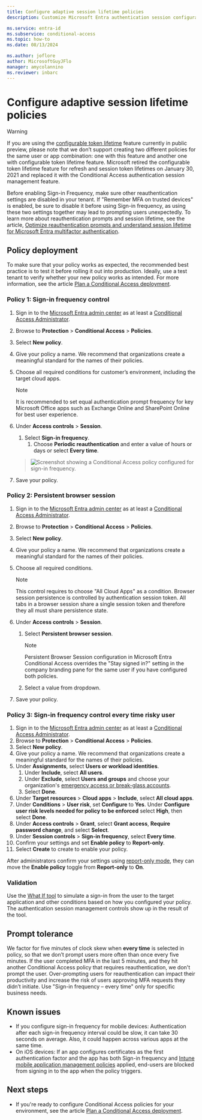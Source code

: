 ```yaml
---
title: Configure adaptive session lifetime policies
description: Customize Microsoft Entra authentication session configuration including user sign-in frequency and browser session persistence.

ms.service: entra-id
ms.subservice: conditional-access
ms.topic: how-to
ms.date: 08/13/2024

ms.author: joflore
author: MicrosoftGuyJFlo
manager: amycolannino
ms.reviewer: inbarc
---
```

# Configure adaptive session lifetime policies

> [!WARNING]
> If you are using the [configurable token lifetime](~/identity-platform/configurable-token-lifetimes.md) feature currently in public preview, please note that we don’t support creating two different policies for the same user or app combination: one with this feature and another one with configurable token lifetime feature. Microsoft retired the configurable token lifetime feature for refresh and session token lifetimes on January 30, 2021 and replaced it with the Conditional Access authentication session management feature.  
>
> Before enabling Sign-in Frequency, make sure other reauthentication settings are disabled in your tenant. If "Remember MFA on trusted devices" is enabled, be sure to disable it before using Sign-in frequency, as using these two settings together may lead to prompting users unexpectedly. To learn more about reauthentication prompts and session lifetime, see the article, [Optimize reauthentication prompts and understand session lifetime for Microsoft Entra multifactor authentication](~/identity/authentication/concepts-azure-multi-factor-authentication-prompts-session-lifetime.md).

## Policy deployment

To make sure that your policy works as expected, the recommended best practice is to test it before rolling it out into production. Ideally, use a test tenant to verify whether your new policy works as intended. For more information, see the article [Plan a Conditional Access deployment](plan-conditional-access.md).

### Policy 1: Sign-in frequency control

1. Sign in to the [Microsoft Entra admin center](https://entra.microsoft.com) as at least a [Conditional Access Administrator](../role-based-access-control/permissions-reference.md#conditional-access-administrator).
1. Browse to **Protection** > **Conditional Access** > **Policies**.
1. Select **New policy**.
1. Give your policy a name. We recommend that organizations create a meaningful standard for the names of their policies.
1. Choose all required conditions for customer’s environment, including the target cloud apps.

   > [!NOTE]
   > It is recommended to set equal authentication prompt frequency for key Microsoft Office apps such as Exchange Online and SharePoint Online for best user experience.

1. Under **Access controls** > **Session**.
   1. Select **Sign-in frequency**.
      1. Choose **Periodic reauthentication** and enter a value of hours or days or select **Every time**.

   > ![Screenshot showing a Conditional Access policy configured for sign-in frequency.](media/howto-conditional-access-session-lifetime/conditional-access-policy-session-sign-in-frequency.png)

1. Save your policy.

### Policy 2: Persistent browser session

1. Sign in to the [Microsoft Entra admin center](https://entra.microsoft.com) as at least a [Conditional Access Administrator](../role-based-access-control/permissions-reference.md#conditional-access-administrator).
1. Browse to **Protection** > **Conditional Access** > **Policies**.
1. Select **New policy**.
1. Give your policy a name. We recommend that organizations create a meaningful standard for the names of their policies.
1. Choose all required conditions.

   > [!NOTE]
   > This control requires to choose "All Cloud Apps" as a condition. Browser session persistence is controlled by authentication session token. All tabs in a browser session share a single session token and therefore they all must share persistence state.

1. Under **Access controls** > **Session**.
   1. Select **Persistent browser session**.

      > [!NOTE]
      > Persistent Browser Session configuration in Microsoft Entra Conditional Access overrides the "Stay signed in?" setting in the company branding pane for the same user if you have configured both policies.

   1. Select a value from dropdown.
1. Save your policy.

### Policy 3: Sign-in frequency control every time risky user

1. Sign in to the [Microsoft Entra admin center](https://entra.microsoft.com) as at least a [Conditional Access Administrator](../role-based-access-control/permissions-reference.md#conditional-access-administrator).
1. Browse to **Protection** > **Conditional Access** > **Policies**.
1. Select **New policy**.
1. Give your policy a name. We recommend that organizations create a meaningful standard for the names of their policies.
1. Under **Assignments**, select **Users or workload identities**.
   1. Under **Include**, select **All users**.
   1. Under **Exclude**, select **Users and groups** and choose your organization's [emergency access or break-glass accounts](~/identity/role-based-access-control/security-emergency-access.md).
   1. Select **Done**.
1. Under **Target resources** > **Cloud apps** > **Include**, select **All cloud apps**.
1. Under **Conditions** > **User risk**, set **Configure** to **Yes**. Under **Configure user risk levels needed for policy to be enforced** select **High**, then select **Done**.
1. Under **Access controls** > **Grant**, select **Grant access**, **Require password change**, and select **Select**.
1. Under **Session controls** > **Sign-in frequency**, select **Every time**.
1. Confirm your settings and set **Enable policy** to **Report-only**.
1. Select **Create** to create to enable your policy.

After administrators confirm your settings using [report-only mode](howto-conditional-access-insights-reporting.md), they can move the **Enable policy** toggle from **Report-only** to **On**.

### Validation

Use the [What If tool](what-if-tool.md) to simulate a sign-in from the user to the target application and other conditions based on how you configured your policy. The authentication session management controls show up in the result of the tool.

## Prompt tolerance

We factor for five minutes of clock skew when **every time** is selected in policy, so that we don’t prompt users more often than once every five minutes. If the user completed MFA in the last 5 minutes, and they hit another Conditional Access policy that requires reauthentication, we don't prompt the user. Over-prompting users for reauthentication can impact their productivity and increase the risk of users approving MFA requests they didn’t initiate. Use "Sign-in frequency – every time" only for specific business needs.

## Known issues

* If you configure sign-in frequency for mobile devices: Authentication after each sign-in frequency interval could be slow, it can take 30 seconds on average. Also, it could happen across various apps at the same time.
* On iOS devices: If an app configures certificates as the first authentication factor and the app has both Sign-in frequency and [Intune mobile application management policies](/mem/intune/apps/app-lifecycle) applied, end-users are blocked from signing in to the app when the policy triggers.

## Next steps

* If you're ready to configure Conditional Access policies for your environment, see the article [Plan a Conditional Access deployment](plan-conditional-access.md).
